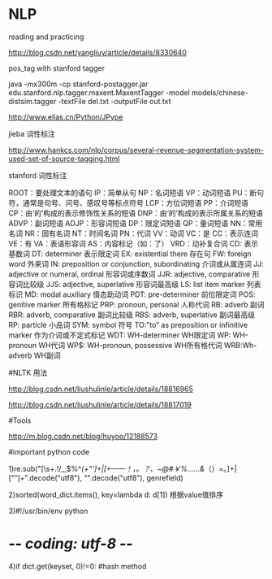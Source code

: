 # NLP

reading and practicing

http://blog.csdn.net/yangliuy/article/details/8330640

pos_tag with stanford tagger

java -mx300m -cp stanford-postagger.jar edu.stanford.nlp.tagger.maxent.MaxentTagger -model models/chinese-distsim.tagger -textFile del.txt -outputFile out.txt

http://www.elias.cn/Python/JPype

jieba 词性标注

http://www.hankcs.com/nlp/corpus/several-revenue-segmentation-system-used-set-of-source-tagging.html

stanford 词性标注

ROOT：要处理文本的语句
IP：简单从句
NP：名词短语
VP：动词短语
PU：断句符，通常是句号、问号、感叹号等标点符号
LCP：方位词短语
PP：介词短语
CP：由‘的’构成的表示修饰性关系的短语
DNP：由‘的’构成的表示所属关系的短语
ADVP：副词短语
ADJP：形容词短语
DP：限定词短语
QP：量词短语
NN：常用名词
NR：固有名词
NT：时间名词
PN：代词
VV：动词
VC：是
CC：表示连词
VE：有
VA：表语形容词
AS：内容标记（如：了）
VRD：动补复合词
CD: 表示基数词
DT: determiner 表示限定词
EX: existential there 存在句
FW: foreign word 外来词
IN: preposition or conjunction, subordinating 介词或从属连词
JJ: adjective or numeral, ordinal 形容词或序数词
JJR: adjective, comparative 形容词比较级
JJS: adjective, superlative 形容词最高级
LS: list item marker 列表标识
MD: modal auxiliary 情态助动词
PDT: pre-determiner 前位限定词
POS: genitive marker 所有格标记
PRP: pronoun, personal 人称代词
RB: adverb 副词
RBR: adverb, comparative 副词比较级
RBS: adverb, superlative 副词最高级
RP: particle 小品词 
SYM: symbol 符号
TO:”to” as preposition or infinitive marker 作为介词或不定式标记 
WDT: WH-determiner WH限定词
WP: WH-pronoun WH代词
WP$: WH-pronoun, possessive WH所有格代词
WRB:Wh-adverb WH副词

#NLTK 用法

http://blog.csdn.net/liushulinle/article/details/18816965

http://blog.csdn.net/liushulinle/article/details/18817019

#Tools

http://m.blog.csdn.net/blog/huyoo/12188573


#important python code

1)re.sub("[\s+\.\!\/_,$%^*(+\"\']+|[+——！，。？、~@#￥%……&*（）=。]+|[“”]+".decode("utf8"), "".decode("utf8"), genrefield) 

2)sorted(word_dict.items(), key=lambda d: d[1]) 根据value值排序

3)#!/usr/bin/env python
# -*- coding: utf-8 -*-

4)if dict.get(keyset, 0)!=0: #hash method
